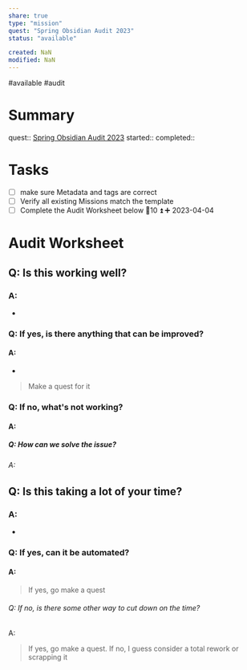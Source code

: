 ```yaml
---
share: true
type: "mission"
quest: "Spring Obsidian Audit 2023"
status: "available"

created: NaN 
modified: NaN
---
```

#available #audit 
# Summary
quest:: [Spring Obsidian Audit 2023](./Spring%20Obsidian%20Audit%202023.md)
started:: 
completed::

# Tasks
- [ ] make sure Metadata and tags are correct
- [ ] Verify all existing Missions match the template
- [ ] Complete the Audit Worksheet below 🥄10 ⏫ ➕ 2023-04-04

# Audit Worksheet
## Q: Is this working well?
### A: 
- 
### Q: If yes, is there anything that can be improved?
#### A:
- 
> Make a quest for it
### Q: If no, what's not working?
#### A:

##### Q: How can we solve the issue?
###### A: 

## Q: Is this taking a lot of your time?
### A:
- 
### Q: If yes, can it be automated?
#### A: 
> If yes, go make a quest
###### Q: If no, is there some other way to cut down on the time?
A: 
> If yes, go make a quest. If no, I guess consider a total rework or scrapping it